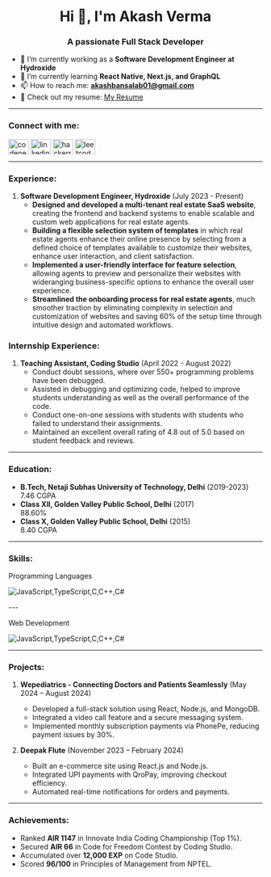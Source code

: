 
<h1 align="center">Hi 👋, I'm Akash Verma</h1>
<h3 align="center">A passionate Full Stack Developer</h3>

- 🔭 I’m currently working as a **Software Development Engineer at Hydroxide**
- 🌱 I’m currently learning **React Native, Next.js, and GraphQL**
- 📫 How to reach me: **akashbansalab01@gmail.com**
- 📄 Check out my resume: [My Resume](https://drive.google.com/file/d/1vaFxNBSm9jh6L8wCJMPUYiqmmICWQD7I/view?usp=sharing)

---

<h3 align="left">Connect with me:</h3>
<p align="left">
  <a href="https://codepen.io/vermaakash" target="blank"><img align="center" src="https://raw.githubusercontent.com/rahuldkjain/github-profile-readme-generator/master/src/images/icons/Social/codepen.svg" alt="codepen" height="30" width="40" /></a>
  <a href="https://www.linkedin.com/in/akash-verma-5398a220b" target="blank"><img align="center" src="https://raw.githubusercontent.com/rahuldkjain/github-profile-readme-generator/master/src/images/icons/Social/linked-in-alt.svg" alt="linkedin" height="30" width="40" /></a>
  <a href="https://www.hackerrank.com/akashvermaab01" target="blank"><img align="center" src="https://raw.githubusercontent.com/rahuldkjain/github-profile-readme-generator/master/src/images/icons/Social/hackerrank.svg" alt="hackerrank" height="30" width="40" /></a>
  <a href="https://leetcode.com/u/akashvermaab01/" target="blank"><img align="center" src="https://raw.githubusercontent.com/rahuldkjain/github-profile-readme-generator/master/src/images/icons/Social/leet-code.svg" alt="leetcode" height="30" width="40" /></a>
</p>

---

<h3 align="left">Experience:</h3>

1. **Software Development Engineer, Hydroxide** (July 2023 - Present)
   - **Designed and developed a multi-tenant real estate SaaS website**, creating the frontend and backend systems to enable scalable and
custom web applications for real estate agents.
   - **Building a flexible selection system of templates** in which real estate agents enhance their online presence by selecting from a defined
choice of templates available to customize their websites, enhance user interaction, and client satisfaction.
   - **Implemented a user-friendly interface for feature selection**, allowing agents to preview and personalize their websites with wideranging business-specific options to enhance the overall user experience.
   - **Streamlined the onboarding process for real estate agents**, much smoother traction by eliminating complexity in selection and
customization of websites and saving 60% of the setup time through intuitive design and automated workflows.

<h3 align="left">Internship Experience:</h3>

1. **Teaching Assistant, Coding Studio** (April 2022 - August 2022)  
   - Conduct doubt sessions, where over 550+ programming problems have been debugged.
   - Assisted in debugging and optimizing code, helped to improve students understanding as well as the overall performance of the code.
   - Conduct one-on-one sessions with students with students who failed to understand their assignments.
   - Maintained an excellent overall rating of 4.8 out of 5.0 based on student feedback and reviews.

---

<h3 align="left">Education:</h3>

- **B.Tech, Netaji Subhas University of Technology, Delhi** (2019-2023)  
   7.46 CGPA
- **Class XII, Golden Valley Public School, Delhi** (2017)  
   88.60%
- **Class X, Golden Valley Public School, Delhi** (2015)  
   8.40 CGPA

---

<h3 align="left">Skills:</h3>
<p align="left">Programming Languages</p>
<p align="left">
  <img src="https://skillicons.dev/icons?i=js,ts,c,c++,c#" alt="JavaScript,TypeScript,C,C++,C#" />
</p>
---
<p align="left">Web Development</p>
<p align="left">
  <img src="https://skillicons.dev/icons?i=react,redux,nodejs,express,tailwind" alt="JavaScript,TypeScript,C,C++,C#" />
</p>

---

<h3 align="left">Projects:</h3>

1. **Wepediatrics - Connecting Doctors and Patients Seamlessly** (May 2024 – August 2024)  
   - Developed a full-stack solution using React, Node.js, and MongoDB.
   - Integrated a video call feature and a secure messaging system.
   - Implemented monthly subscription payments via PhonePe, reducing payment issues by 30%.

2. **Deepak Flute** (November 2023 – February 2024)  
   - Built an e-commerce site using React.js and Node.js.
   - Integrated UPI payments with QroPay, improving checkout efficiency.
   - Automated real-time notifications for orders and payments.

---

<h3 align="left">Achievements:</h3>

- Ranked **AIR 1147** in Innovate India Coding Championship (Top 1%).
- Secured **AIR 66** in Code for Freedom Contest by Coding Studio.
- Accumulated over **12,000 EXP** on Code Studio.
- Scored **96/100** in Principles of Management from NPTEL.

